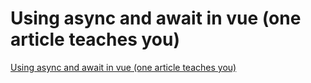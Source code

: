 # Using async and await in vue (one article teaches you)
[Using async and await in vue (one article teaches you)](https://aiwithcloud.com/2022/09/16/using_async_and_await_in_vue_one_article_teaches_you/)